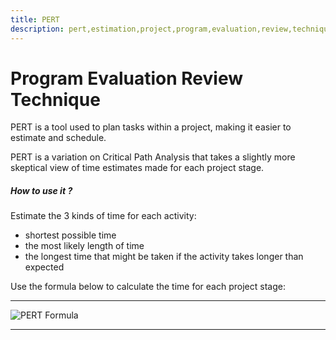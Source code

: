 ```yaml
---
title: PERT
description: pert,estimation,project,program,evaluation,review,technique,chart,formula
---
```


# Program Evaluation Review Technique

PERT is a tool used to plan tasks within a project, making it easier to estimate and schedule.

PERT is a variation on Critical Path Analysis that takes a slightly more
skeptical view of time estimates made for each project stage.

##### How to use it ?
Estimate the 3 kinds of time for each activity:

* shortest possible time
* the most likely length of time
* the longest time that might be taken if the activity takes longer than expected

Use the formula below to calculate the time for each project stage:

---

![PERT Formula]({{site.baseurl}}/images/pert_formula.png)

---


